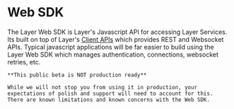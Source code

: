 # Web SDK

The Layer Web SDK is Layer's Javascript API for accessing Layer Services.  Its built on top of Layer's [Client APIs](/docs/client) which provides REST and Websocket APIs.  Typical javascript applications will be far easier to build using the Layer Web SDK which manages authentication, connections, websocket retries, etc.

```emphasis
**This public beta is NOT production ready**

While we will not stop you from using it in production, your expectations of polish and support will need to account for this. There are known limitations and known concerns with the Web SDK.
```

